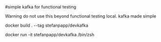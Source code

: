 #simple kafka for functional testing

Warning do not use this beyond functional testing local. kafka made simple

docker build . --tag stefanpapp/devkafka


docker run -it stefanpapp/devkafka /bin/zsh